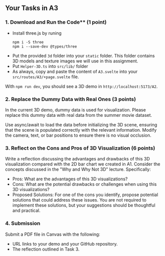 ## Your Tasks in A3

### 1. Download and Run the Code** (1 point)

-  Install three.js by runing
   ```
   npm i -S three
   npm i --save-dev @types/three
   ```
- Put the provided `3d` folder into your `static` folder. This folder contains 3D models and texture images we will use in this assignment.
- Put `Helper-3D.ts` into `src/lib/` folder
- As always, copy and paste the content of `A3.svelte` into your `src/routes/A3/+page.svelte` file.

With `npm run dev`, you should see a 3D demo in `http://localhost:5173/A2`.

### 2. Replace the Dummy Data with Real Ones (3 points)

In the current 3D demo, dummy data is used for visualization. 
Please replace this dummy data with real data from the summer movie dataset.

Use async/await to load the data before initializing the 3D scene, ensuring that the scene is populated correctly with the relevant information.
Modify the camera, text, or bar positions to ensure there is no visual occlusion.

### 3. Reflect on the Cons and Pros of 3D Visualization (6 points)

Write a reflection discussing the advantages and drawbacks of this 3D visualization compared with the 2D bar chart we created in A1. Consider the concepts discussed in the "Why and Why Not 3D" lecture.
Specifically:
- Pros: What are the advantages of this 3D visualizations? 
- Cons: What are the potential drawbacks or challenges when using this 3D visualizations? 
- Proposed Solutions: For one of the cons you identify, propose potential solutions that could address these issues. You are not required to implement these solutions, but your suggestions should be thoughtful and practical.

### 4. Submission

Submit a PDF file in Canvas with the following:

- URL links to your demo and your GitHub repository.
- The reflection outlined in Task 3.
